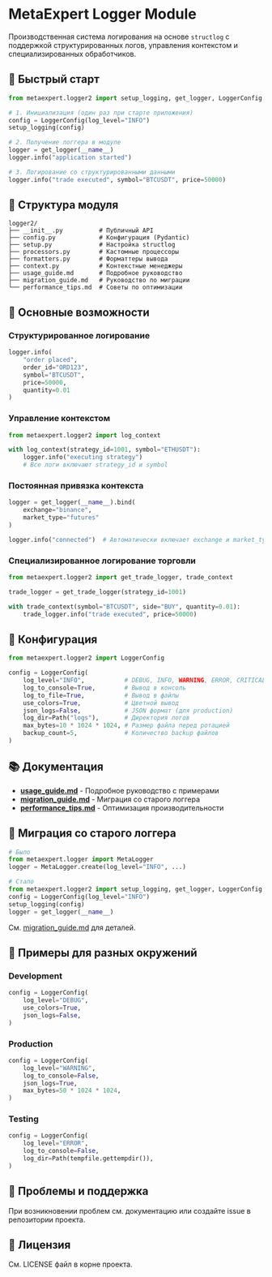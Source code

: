# MetaExpert Logger Module

Производственная система логирования на основе `structlog` с поддержкой структурированных логов, управления контекстом и специализированных обработчиков.

## 🚀 Быстрый старт

```python
from metaexpert.logger2 import setup_logging, get_logger, LoggerConfig

# 1. Инициализация (один раз при старте приложения)
config = LoggerConfig(log_level="INFO")
setup_logging(config)

# 2. Получение логгера в модуле
logger = get_logger(__name__)
logger.info("application started")

# 3. Логирование со структурированными данными
logger.info("trade executed", symbol="BTCUSDT", price=50000)
```

## 📁 Структура модуля

```
logger2/
├── __init__.py          # Публичный API
├── config.py            # Конфигурация (Pydantic)
├── setup.py             # Настройка structlog
├── processors.py        # Кастомные процессоры
├── formatters.py        # Форматтеры вывода
├── context.py           # Контекстные менеджеры
├── usage_guide.md       # Подробное руководство
├── migration_guide.md   # Руководство по миграции
└── performance_tips.md  # Советы по оптимизации
```

## 🎯 Основные возможности

### Структурированное логирование

```python
logger.info(
    "order placed",
    order_id="ORD123",
    symbol="BTCUSDT",
    price=50000,
    quantity=0.01
)
```

### Управление контекстом

```python
from metaexpert.logger2 import log_context

with log_context(strategy_id=1001, symbol="ETHUSDT"):
    logger.info("executing strategy")
    # Все логи включают strategy_id и symbol
```

### Постоянная привязка контекста

```python
logger = get_logger(__name__).bind(
    exchange="binance",
    market_type="futures"
)

logger.info("connected")  # Автоматически включает exchange и market_type
```

### Специализированное логирование торговли

```python
from metaexpert.logger2 import get_trade_logger, trade_context

trade_logger = get_trade_logger(strategy_id=1001)

with trade_context(symbol="BTCUSDT", side="BUY", quantity=0.01):
    trade_logger.info("trade executed", price=50000)
```

## 🔧 Конфигурация

```python
from metaexpert.logger2 import LoggerConfig

config = LoggerConfig(
    log_level="INFO",           # DEBUG, INFO, WARNING, ERROR, CRITICAL
    log_to_console=True,        # Вывод в консоль
    log_to_file=True,           # Вывод в файлы
    use_colors=True,            # Цветной вывод
    json_logs=False,            # JSON формат (для production)
    log_dir=Path("logs"),       # Директория логов
    max_bytes=10 * 1024 * 1024, # Размер файла перед ротацией
    backup_count=5,             # Количество backup файлов
)
```

## 📚 Документация

- **[usage_guide.md](usage_guide.md)** - Подробное руководство с примерами
- **[migration_guide.md](migration_guide.md)** - Миграция со старого логгера
- **[performance_tips.md](performance_tips.md)** - Оптимизация производительности

## 🔄 Миграция со старого логгера

```python
# Было
from metaexpert.logger import MetaLogger
logger = MetaLogger.create(log_level="INFO", ...)

# Стало
from metaexpert.logger2 import setup_logging, get_logger, LoggerConfig
config = LoggerConfig(log_level="INFO")
setup_logging(config)
logger = get_logger(__name__)
```

См. [migration_guide.md](migration_guide.md) для деталей.

## 🎨 Примеры для разных окружений

### Development
```python
config = LoggerConfig(
    log_level="DEBUG",
    use_colors=True,
    json_logs=False,
)
```

### Production
```python
config = LoggerConfig(
    log_level="WARNING",
    log_to_console=False,
    json_logs=True,
    max_bytes=50 * 1024 * 1024,
)
```

### Testing
```python
config = LoggerConfig(
    log_level="ERROR",
    log_to_console=False,
    log_dir=Path(tempfile.gettempdir()),
)
```

## 🐛 Проблемы и поддержка

При возникновении проблем см. документацию или создайте issue в репозитории проекта.

## 📄 Лицензия

См. LICENSE файл в корне проекта.
